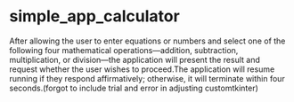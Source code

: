 # simple_app_calculator
After allowing the user to enter equations or numbers and select one of the following four mathematical operations—addition, subtraction, multiplication, or division—the application will present the result and request whether the user wishes to proceed.The application will resume running if they respond affirmatively; otherwise, it will terminate within four seconds.(forgot to include trial and error in adjusting customtkinter)

